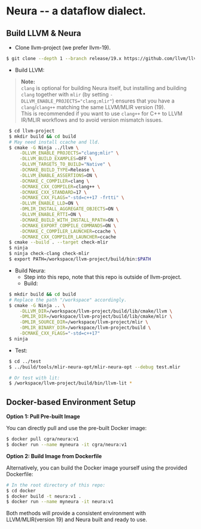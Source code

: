 # Neura -- a dataflow dialect.

Build LLVM & Neura
--------------------------------------------------------
 - Clone llvm-project (we prefer llvm-19).
```sh
$ git clone --depth 1 --branch release/19.x https://github.com/llvm/llvm-project.git
```
 - Build LLVM:
 > **Note:**  
> `clang` is optional for building Neura itself, but installing and building `clang` together with `mlir` (by setting `-DLLVM_ENABLE_PROJECTS="clang;mlir"`) ensures that you have a `clang`/`clang++` matching the same LLVM/MLIR version (19).  
> This is recommended if you want to use `clang++` for C++ to LLVM IR/MLIR workflows and to avoid version mismatch issues.

```sh
 $ cd llvm-project
 $ mkdir build && cd build
 # May need install ccache and lld.
 $ cmake -G Ninja ../llvm \
     -DLLVM_ENABLE_PROJECTS="clang;mlir" \
     -DLLVM_BUILD_EXAMPLES=OFF \
     -DLLVM_TARGETS_TO_BUILD="Native" \
     -DCMAKE_BUILD_TYPE=Release \
     -DLLVM_ENABLE_ASSERTIONS=ON \
     -DCMAKE_C_COMPILER=clang \
     -DCMAKE_CXX_COMPILER=clang++ \
     -DCMAKE_CXX_STANDARD=17 \
     -DCMAKE_CXX_FLAGS="-std=c++17 -frtti" \
     -DLLVM_ENABLE_LLD=ON \
     -DMLIR_INSTALL_AGGREGATE_OBJECTS=ON \
     -DLLVM_ENABLE_RTTI=ON \
     -DCMAKE_BUILD_WITH_INSTALL_RPATH=ON \
     -DCMAKE_EXPORT_COMPILE_COMMANDS=ON \
     -DCMAKE_C_COMPILER_LAUNCHER=ccache \
     -DCMAKE_CXX_COMPILER_LAUNCHER=ccache
 $ cmake --build . --target check-mlir
 $ ninja
 $ ninja check-clang check-mlir
 $ export PATH=/workspace/llvm-project/build/bin:$PATH
```

 - Build Neura:
   - Step into this repo, note that this repo is outside of llvm-project.
   - Build:
```sh
 $ mkdir build && cd build
 # Replace the path "/workspace" accordingly.
 $ cmake -G Ninja .. \
     -DLLVM_DIR=/workspace/llvm-project/build/lib/cmake/llvm \
     -DMLIR_DIR=/workspace/llvm-project/build/lib/cmake/mlir \
     -DMLIR_SOURCE_DIR=/workspace/llvm-project/mlir \
     -DMLIR_BINARY_DIR=/workspace/llvm-project/build \
     -DCMAKE_CXX_FLAGS="-std=c++17"
 $ ninja
```

 - Test:
```sh
 $ cd ../test
 $ ../build/tools/mlir-neura-opt/mlir-neura-opt --debug test.mlir

 # Or test with lit:
 $ /workspace/llvm-project/build/bin/llvm-lit *
```

Docker-based Environment Setup
--------------------------------------------------------
**Option 1: Pull Pre-built Image**

You can directly pull and use the pre-built Docker image:
```sh
$ docker pull cgra/neura:v1
$ docker run --name myneura -it cgra/neura:v1
```

**Option 2: Build Image from Dockerfile**

Alternatively, you can build the Docker image yourself using the provided Dockerfile:
```sh
# In the root directory of this repo:
$ cd docker
$ docker build -t neura:v1 .
$ docker run --name myneura -it neura:v1
```

Both methods will provide a consistent environment with LLVM/MLIR(version 19) and Neura built and ready to use.
